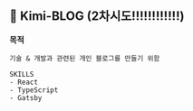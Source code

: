 ## 🚀 Kimi-BLOG (2차시도!!!!!!!!!!!!)

**목적**

    기술 & 개발과 관련된 개인 블로그를 만들기 위함

```
SKILLS
- React
- TypeScript
- Gatsby
```
